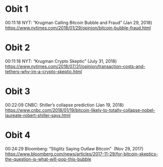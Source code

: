 # Obit 1
00:11:18 
NYT: “Krugman Calling Bitcoin Bubble and Fraud” (Jan 29, 2018)
https://www.nytimes.com/2018/01/29/opinion/bitcoin-bubble-fraud.html

# Obit 2
00:11:18 
NYT: “Krugman Crypto Skeptic” (July 31, 2018)
https://www.nytimes.com/2018/07/31/opinion/transaction-costs-and-tethers-why-im-a-crypto-skeptic.html

# Obit 3
00:22:09
CNBC: Shiller’s collapse prediction (Jan 19, 2018)
https://www.cnbc.com/2018/01/19/bitcoin-likely-to-totally-collapse-nobel-laureate-robert-shiller-says.html

# Obit 4
00:24:29
Bloomberg: “Stiglitz Saying Outlaw Bitcoin”  (Nov 29, 2017)
https://www.bloomberg.com/news/articles/2017-11-29/for-bitcoin-skeptics-the-question-is-what-will-pop-this-bubble

